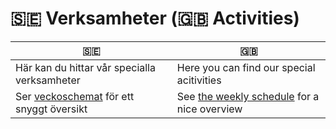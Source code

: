 # 🇸🇪 Verksamheter (🇬🇧 Activities)

🇸🇪 |🇬🇧
---|---
Här kan du hittar vår specialla verksamheter|Here you can find our special acitivities
Ser [veckoschemat](../veckoschemat.md) för ett snyggt översikt|See [the weekly schedule](../veckoschemat.md) for a nice overview
